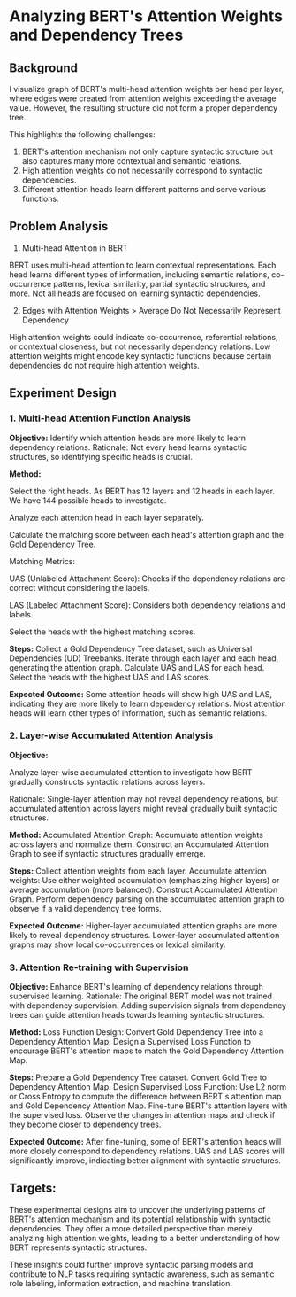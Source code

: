 # Analyzing BERT's Attention Weights and Dependency Trees

## Background

I visualize graph of BERT's multi-head attention weights per head per layer, where edges were created from attention weights exceeding the average value. 
However, the resulting structure did not form a proper dependency tree. 

This highlights the following challenges:

1. BERT's attention mechanism not only capture syntactic structure but also captures many more contextual and semantic relations.
2. High attention weights do not necessarily correspond to syntactic dependencies.
3. Different attention heads learn different patterns and serve various functions.


## Problem Analysis

1. Multi-head Attention in BERT


BERT uses multi-head attention to learn contextual representations.
Each head learns different types of information, including semantic relations, co-occurrence patterns, lexical similarity, partial syntactic structures, and more.
Not all heads are focused on learning syntactic dependencies.


2. Edges with Attention Weights > Average Do Not Necessarily Represent Dependency

High attention weights could indicate co-occurrence, referential relations, or contextual closeness, but not necessarily dependency relations.
Low attention weights might encode key syntactic functions because certain dependencies do not require high attention weights.


## Experiment Design
### 1. Multi-head Attention Function Analysis

**Objective:**
Identify which attention heads are more likely to learn dependency relations.
Rationale: Not every head learns syntactic structures, so identifying specific heads is crucial.

**Method:**

Select the right heads.
As BERT has 12 layers and 12 heads in each layer. We have 144 possible heads to investigate.

Analyze each attention head in each layer separately.

Calculate the matching score between each head's attention graph and the Gold Dependency Tree.

Matching Metrics:

UAS (Unlabeled Attachment Score): Checks if the dependency relations are correct without considering the labels.

LAS (Labeled Attachment Score): Considers both dependency relations and labels.

Select the heads with the highest matching scores.

**Steps:**
Collect a Gold Dependency Tree dataset, such as Universal Dependencies (UD) Treebanks.
Iterate through each layer and each head, generating the attention graph.
Calculate UAS and LAS for each head.
Select the heads with the highest UAS and LAS scores.

**Expected Outcome:**
Some attention heads will show high UAS and LAS, indicating they are more likely to learn dependency relations.
Most attention heads will learn other types of information, such as semantic relations.

### 2. Layer-wise Accumulated Attention Analysis

**Objective:**

Analyze layer-wise accumulated attention to investigate how BERT gradually constructs syntactic relations across layers.

Rationale: Single-layer attention may not reveal dependency relations, but accumulated attention across layers might reveal gradually built syntactic structures.

**Method:**
Accumulated Attention Graph:
Accumulate attention weights across layers and normalize them.
Construct an Accumulated Attention Graph to see if syntactic structures gradually emerge.

**Steps:**
Collect attention weights from each layer.
Accumulate attention weights:
Use either weighted accumulation (emphasizing higher layers) or average accumulation (more balanced).
Construct Accumulated Attention Graph.
Perform dependency parsing on the accumulated attention graph to observe if a valid dependency tree forms.

**Expected Outcome:**
Higher-layer accumulated attention graphs are more likely to reveal dependency structures.
Lower-layer accumulated attention graphs may show local co-occurrences or lexical similarity.


### 3. Attention Re-training with Supervision

**Objective:**
Enhance BERT's learning of dependency relations through supervised learning.
Rationale: The original BERT model was not trained with dependency supervision. Adding supervision signals from dependency trees can guide attention heads towards learning syntactic structures.

**Method:**
Loss Function Design:
Convert Gold Dependency Tree into a Dependency Attention Map.
Design a Supervised Loss Function to encourage BERT's attention maps to match the Gold Dependency Attention Map.

**Steps:**
Prepare a Gold Dependency Tree dataset.
Convert Gold Tree to Dependency Attention Map.
Design Supervised Loss Function:
Use L2 norm or Cross Entropy to compute the difference between BERT's attention map and Gold Dependency Attention Map.
Fine-tune BERT's attention layers with the supervised loss.
Observe the changes in attention maps and check if they become closer to dependency trees.

**Expected Outcome:**
After fine-tuning, some of BERT's attention heads will more closely correspond to dependency relations.
UAS and LAS scores will significantly improve, indicating better alignment with syntactic structures.

## Targets:

These experimental designs aim to uncover the underlying patterns of BERT's attention mechanism and its potential relationship with syntactic dependencies. They offer a more detailed perspective than merely analyzing high attention weights, leading to a better understanding of how BERT represents syntactic structures.

These insights could further improve syntactic parsing models and contribute to NLP tasks requiring syntactic awareness, such as semantic role labeling, information extraction, and machine translation.

